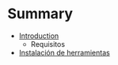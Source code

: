 # Summary

* [Introduction](README.md)
   * Requisitos
* [Instalación de herramientas](instalacion_de_herramientas.md)

